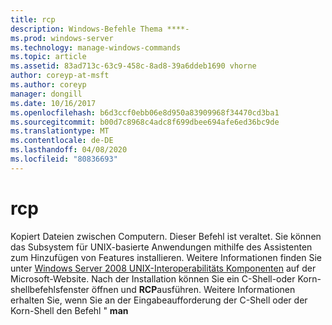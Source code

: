 ```yaml
---
title: rcp
description: Windows-Befehle Thema ****-
ms.prod: windows-server
ms.technology: manage-windows-commands
ms.topic: article
ms.assetid: 83ad713c-63c9-458c-8ad8-39a6ddeb1690 vhorne
author: coreyp-at-msft
ms.author: coreyp
manager: dongill
ms.date: 10/16/2017
ms.openlocfilehash: b6d3ccf0ebb06e8d950a83909968f34470cd3ba1
ms.sourcegitcommit: b00d7c8968c4adc8f699dbee694afe6ed36bc9de
ms.translationtype: MT
ms.contentlocale: de-DE
ms.lasthandoff: 04/08/2020
ms.locfileid: "80836693"
---
```

# <a name="rcp"></a>rcp



Kopiert Dateien zwischen Computern. Dieser Befehl ist veraltet. Sie können das Subsystem für UNIX-basierte Anwendungen mithilfe des Assistenten zum Hinzufügen von Features installieren. Weitere Informationen finden Sie unter [Windows Server 2008 UNIX-Interoperabilitäts Komponenten](https://go.microsoft.com/fwlink/?LinkId=191835) auf der Microsoft-Website. Nach der Installation können Sie ein C-Shell-oder Korn-shellbefehlsfenster öffnen und **RCP**ausführen. Weitere Informationen erhalten Sie, wenn Sie an der Eingabeaufforderung der C-Shell oder der Korn-Shell den Befehl " **man**